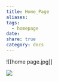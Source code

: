 ```yaml
---
title: Home_Page
aliases: 
tags:
  - homepage
date: 
share: true
category: docs
---
```

![[home page.jpg]]

![](https://www.youtube.com/watch?v=sL3xKaBhKVQ)